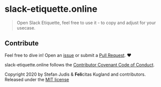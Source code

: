 # slack-etiquette.online 

> Open Slack Etiquette, feel free to use it - to copy and adjust for your usecase.


## Contribute
Feel free to dive in! Open an
[issue](https://github.com/kotzendekrabbe/slack-etiquette.online/issues/new) or
submit a [Pull Request](https://github.com/kotzendekrabbe/slack-etiquette.online/compare). ❤️

slack-etiquette.online follows the [Contributor Covenant Code of Conduct](https://github.com/kotzendekrabbe/slack-etiquette.online/blob/master/CODE_OF_CONDUCT.md).

Copyright 2020 by Stefan Judis & **Feli**citas Kugland and contributors. Released under the [MIT license](https://github.com/kotzendekrabbe/slack-etiquette.online/blob/master/LICENSE)